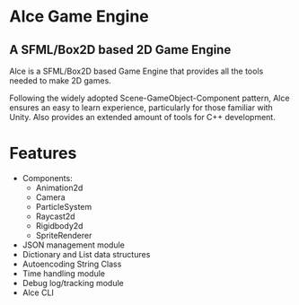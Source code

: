 # Alce Game Engine

## A SFML/Box2D based 2D Game Engine

Alce is a SFML/Box2D based Game Engine that provides all the tools needed to make 2D games.

Following the widely adopted Scene-GameObject-Component pattern, Alce ensures an easy to learn experience, particularly for those familiar with Unity. Also provides an extended amount of tools for C++ development.

# Features

* Components:
    * Animation2d
    * Camera
    * ParticleSystem
    * Raycast2d
    * Rigidbody2d
    * SpriteRenderer
* JSON management module
* Dictionary and List data structures
* Autoencoding String Class
* Time handling module
* Debug log/tracking module
* Alce CLI
